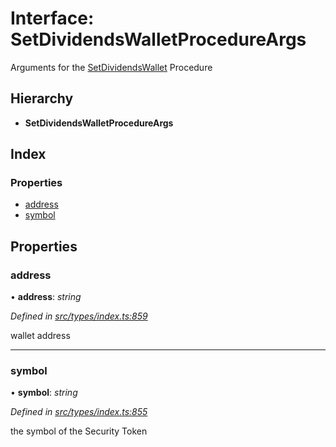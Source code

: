 # Interface: SetDividendsWalletProcedureArgs

Arguments for the [SetDividendsWallet](../enums/_types_index_.proceduretype.md#setdividendswallet) Procedure

## Hierarchy

* **SetDividendsWalletProcedureArgs**

## Index

### Properties

* [address](_types_index_.setdividendswalletprocedureargs.md#address)
* [symbol](_types_index_.setdividendswalletprocedureargs.md#symbol)

## Properties

###  address

• **address**: *string*

*Defined in [src/types/index.ts:859](https://github.com/PolymathNetwork/polymath-sdk/blob/550676f/src/types/index.ts#L859)*

wallet address

___

###  symbol

• **symbol**: *string*

*Defined in [src/types/index.ts:855](https://github.com/PolymathNetwork/polymath-sdk/blob/550676f/src/types/index.ts#L855)*

the symbol of the Security Token
